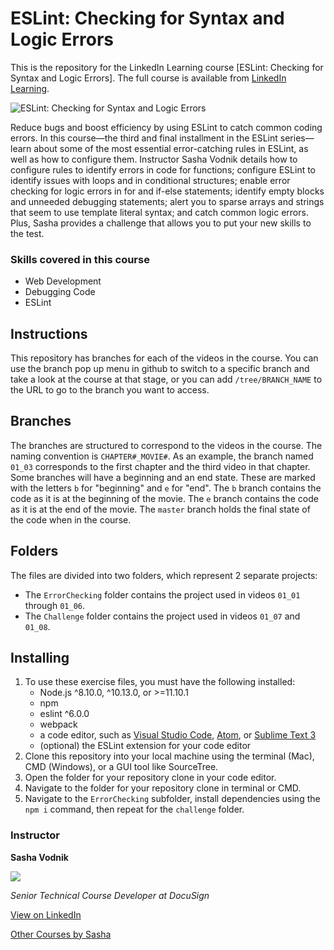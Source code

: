 # ESLint: Checking for Syntax and Logic Errors
This is the repository for the LinkedIn Learning course [ESLint: Checking for Syntax and Logic Errors]. The full course is available from [LinkedIn Learning](LICOURSEURL).

![ESLint: Checking for Syntax and Logic Errors][lil-thumbnail-url] 

Reduce bugs and boost efficiency by using ESLint to catch common coding errors. In this course—the third and final installment in the ESLint series—learn about some of the most essential error-catching rules in ESLint, as well as how to configure them. Instructor Sasha Vodnik details how to configure rules to identify errors in code for functions; configure ESLint to identify issues with loops and in conditional structures; enable error checking for logic errors in for and if-else statements; identify empty blocks and unneeded debugging statements; alert you to sparse arrays and strings that seem to use template literal syntax; and catch common logic errors. Plus, Sasha provides a challenge that allows you to put your new skills to the test.

### Skills covered in this course
 - Web Development
 - Debugging Code
 - ESLint

## Instructions
This repository has branches for each of the videos in the course. You can use the branch pop up menu in github to switch to a specific branch and take a look at the course at that stage, or you can add `/tree/BRANCH_NAME` to the URL to go to the branch you want to access.

## Branches
The branches are structured to correspond to the videos in the course. The naming convention is `CHAPTER#_MOVIE#`. As an example, the branch named `01_03` corresponds to the first chapter and the third video in that chapter. 
Some branches will have a beginning and an end state. These are marked with the letters `b` for "beginning" and `e` for "end". The `b` branch contains the code as it is at the beginning of the movie. The `e` branch contains the code as it is at the end of the movie. The `master` branch holds the final state of the code when in the course.

## Folders
The files are divided into two folders, which represent 2 separate projects:
  - The `ErrorChecking` folder contains the project used in videos `01_01` through `01_06`.
  - The `Challenge` folder contains the project used in videos `01_07` and `01_08`.

## Installing
1. To use these exercise files, you must have the following installed:
    - Node.js ^8.10.0, ^10.13.0, or >=11.10.1
    - npm
    - eslint ^6.0.0
    - webpack
    - a code editor, such as [Visual Studio Code](https://code.visualstudio.com/Download), [Atom](https://atom.io/), or [Sublime Text 3](https://www.sublimetext.com/3)
    - (optional) the ESLint extension for your code editor
2. Clone this repository into your local machine using the terminal (Mac), CMD (Windows), or a GUI tool like SourceTree.
3. Open the folder for your repository clone in your code editor.
4. Navigate to the folder for your repository clone in terminal or CMD.
5. Navigate to the `ErrorChecking` subfolder, install dependencies using the `npm i` command, then repeat for the `challenge` folder.

### Instructor

**Sasha Vodnik**

<img src ="https://media-exp1.licdn.com/dms/image/C560DAQE4Fq-GmS8pwg/learning-author-crop_200_200/0?e=1600387200&v=beta&t=mSpUtCG9JRIYT5yyCcfB2m4evsbygBh6cHjfwV-kp14" >

_Senior Technical Course Developer at DocuSign_

[View on LinkedIn](https://www.linkedin.com/in/sashavodnik?trk=lil_course)

[Other Courses by Sasha](https://www.linkedin.com/learning/instructors/sasha-vodnik)

[0]: # (Replace these placeholder URLs with actual course URLs)

[lil-course-url]: https://www.linkedin.com/learning/eslint-checking-for-syntax-and-logic-errors/
[lil-thumbnail-url]: https://cdn.lynda.com/course/2255011/2255011-1582661703573-16x9.jpg
